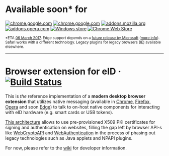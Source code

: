 # Available soon\* for
[![chrome.google.com](https://github.com/alrra/browser-logos/blob/master/src/chrome/chrome_64x64.png)](https://chrome.google.com/webstore/category/extensions)
[![chrome.google.com](https://github.com/alrra/browser-logos/blob/master/src/chromium/chromium_64x64.png)](https://chrome.google.com/webstore/category/extensions)
[![addons.mozilla.org](https://github.com/alrra/browser-logos/blob/master/src/firefox/firefox_64x64.png)](https://addons.mozilla.org/en-US/firefox/)
[![addons.opera.com](https://github.com/alrra/browser-logos/blob/master/src/opera/opera_64x64.png)](https://addons.opera.com/en/extensions/)
[![Windows store](https://github.com/alrra/browser-logos/blob/master/src/edge/edge_64x64.png)](https://www.microsoft.com/en-us/store/collections/EdgeExtensions/pc/)
[![Chrome Web Store](https://github.com/alrra/browser-logos/blob/master/src/vivaldi/vivaldi_64x64.png)](https://help.vivaldi.com/article/extensions/)

<sub>\*ETA [06 March 2017](https://github.com/hwcrypto/hwcrypto-extension/milestone/1). Edge support depends on a [future release by Microsoft](https://www.microsoft.com/en-us/windows/upcoming-features) ([more info](http://www.theverge.com/2017/1/2/14146182/microsoft-windows-10-creators-update-april-release-date)). Safari works with a different technology. Legacy plugins for legacy browsers (IE) available elsewhere.</sub>

----

# Browser extension for eID · [![Build Status](https://travis-ci.org/hwcrypto/hwcrypto-extension.svg?branch=master)](https://travis-ci.org/hwcrypto/hwcrypto-extension)

This is _the_ reference implementation of a **modern desktop browser extension** that utilizes native messaging (available in [Chrome](https://developer.chrome.com/extensions/nativeMessaging), [Firefox](https://developer.mozilla.org/en-US/Add-ons/WebExtensions/Native_messaging), [Opera](https://dev.opera.com/extensions/message-passing/#native-messaging) and soon [Edge](https://docs.microsoft.com/en-us/microsoft-edge/extensions/guides/native-messaging)) to talk to on-host native components for interacting with eID hardware (e.g. smart cards or USB tokens).

[This architecture](https://hwcrypto.github.io/#architecture-overview) allows to use pre-provisioned X509 PKI certificates for signing and authentication on websites, filling the gap left by browser API-s like [WebCryptoAPI](https://www.w3.org/TR/WebCryptoAPI/) and [WebAuthentication](https://www.w3.org/TR/webauthn/) in the process of phasing out legacy technologies such as Java applets and NPAPI plugins.

For now, please refer to the [wiki](https://github.com/hwcrypto/hwcrypto-extension/wiki) for developer information.
